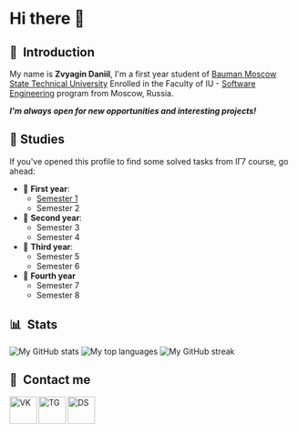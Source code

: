 # Hi there 👋

## 🤗 &nbsp;Introduction

My name is **Zvyagin Daniil**, I'm a first year student of [Bauman Moscow State Technical University](https://bmstu.ru/) Enrolled in the Faculty of IU - [Software Engineering](http://iu7.bmstu.ru/) program from Moscow, Russia. 

**_I'm always open for new opportunities and interesting projects!_**

## 📝&nbsp;Studies 

If you've opened this profile to find some solved tasks from IГ7 course, go ahead:
* 👶 **First year**: 
    - [Semester 1](https://github.com/Danilado/IU7-semester1)
    - Semester 2
* 👦 **Second year**:
    - Semester 3
    - Semester 4
* 👨 **Third year**:
    - Semester 5
    - Semester 6
* 👴 **Fourth year**
    - Semester 7
    - Semester 8

## 📊 &nbsp;Stats

![My GitHub stats](https://github-readme-stats.vercel.app/api?username=danilado&show_icons=true&theme=dracula)
![My top languages](https://github-readme-stats.vercel.app/api/top-langs/?username=danilado&layout=compact&count_private=true&langs_count=10&card_width=445&theme=dracula)
![My GitHub streak](https://github-readme-streak-stats.herokuapp.com/?user=danilado&show_icons=true&theme=dracula)

## 📱&nbsp; Contact me

[<img align="left" alt="VK" width="48px" src="https://img.icons8.com/fluency/48/000000/vk-circled.png"/>][vk]
[<img align="left" alt="TG" width="48px" src="https://img.icons8.com/color/48/000000/telegram-app--v1.png"/>][tg]
[<img align="left" alt="DS" width="48px" src="https://img.icons8.com/fluency/48/000000/discord-new-logo.png"/>][ds]

[vk]: https://vk.com/danilado
[tg]: https://t.me/danilado
[ds]: https://discordapp.com/users/455016209629315090
